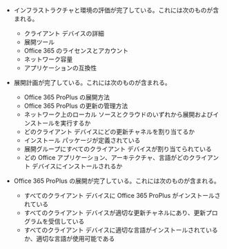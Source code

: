 - インフラストラクチャと環境の評価が完了している。これには次のものが含まれる。

    - クライアント デバイスの詳細
    - 展開ツール
    - Office 365 のライセンスとアカウント
    - ネットワーク容量
    - アプリケーションの互換性

- 展開計画が完了している。これには次のものが含まれる。

    - Office 365 ProPlus の展開方法
    - Office 365 ProPlus の更新の管理方法
    - ネットワーク上のローカル ソースとクラウドのいずれから展開およびインストールを実行するか
    - どのクライアント デバイスにどの更新チャネルを割り当てるか
    - インストール パッケージが定義されている
    - 展開グループにすべてのクライアント デバイスが割り当てられている
    - どの Office アプリケーション、アーキテクチャ、言語がどのクライアント デバイスにインストールされるか

- Office 365 ProPlus の展開が完了している。これには次のものが含まれる。

    - すべてのクライアント デバイスに Office 365 ProPlus がインストールされている
    - すべてのクライアント デバイスが適切な更新チャネルにあり、更新プログラムを受信している
    - すべてのクライアント デバイスに適切な言語がインストールされているか、適切な言語が使用可能である
